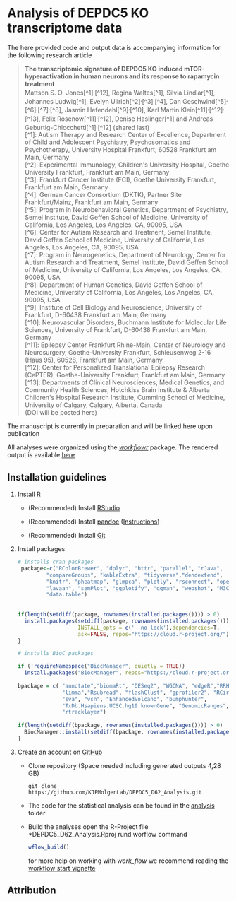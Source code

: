# Analysis of DEPDC5 KO transcriptome data

The here provided code and output data is accompanying information for the following research article 

> **The transcriptomic signature of DEPDC5 KO induced mTOR-hyperactivation in human neurons and its response to rapamycin treatment**
><br> 
>Mattson S. O. Jones[^1]<sup>,</sup>[^12], Regina Waltes[^1], Silvia Lindlar[^1], Johannes Ludwig[^1], Evelyn Ullrich[^2]<sup>,</sup>[^3]<sup>,</sup>[^4], Dan Geschwind[^5]<sup>,</sup>[^6]<sup>,</sup>[^7]<sup>,</sup>[^8], Jasmin Hefendehl[^9]<sup>,</sup>[^10], Karl Martin Klein[^11]<sup>,</sup>[^12]<sup>,</sup>[^13], Felix Rosenow[^11]<sup>,</sup>[^12], Denise Haslinger[^1] and Andreas Geburtig-Chiocchetti[^1]<sup>,</sup>[^12] (shared last)
><br>[^1]: Autism Therapy and Research Center of Excellence, Department of Child and Adolescent Psychiatry, Psychosomatics and Psychotherapy, University Hospital Frankfurt, 60528 Frankfurt am Main, Germany
><br>[^2]: Experimental Immunology, Children's University Hospital, Goethe University Frankfurt, Frankfurt am Main, Germany
><br>[^3]: Frankfurt Cancer Institute (FCI), Goethe University Frankfurt, Frankfurt am Main, Germany
><br>[^4]: German Cancer Consortium (DKTK), Partner Site Frankfurt/Mainz, Frankfurt am Main, Germany
><br>[^5]: Program in Neurobehavioral Genetics, Department of Psychiatry, Semel Institute, David Geffen School of Medicine, University of California, Los Angeles, Los Angeles, CA, 90095, USA
><br>[^6]: Center for Autism Research and Treatment, Semel Institute, David Geffen School of Medicine, University of California, Los Angeles, Los Angeles, CA, 90095, USA
><br>[^7]: Program in Neurogenetics, Department of Neurology, Center for Autism Research and Treatment, Semel Institute, David Geffen School of Medicine, University of California, Los Angeles, Los Angeles, CA, 90095, USA
><br>[^8]: Department of Human Genetics, David Geffen School of Medicine, University of California, Los Angeles, Los Angeles, CA, 90095, USA
><br>[^9]: Institute of Cell Biology and Neuroscience, University of Frankfurt, D-60438 Frankfurt am Main, Germany
><br>[^10]: Neurovascular Disorders, Buchmann Institute for Molecular Life Sciences, University of Frankfurt, D-60438 Frankfurt am Main, Germany
><br>[^11]: Epilepsy Center Frankfurt Rhine-Main, Center of Neurology and Neurosurgery, Goethe-University Frankfurt, Schleusenweg 2-16 (Haus 95), 60528, Frankfurt am Main, Germany 
><br>[^12]: Center for Personalized Translational Epilepsy Research (CePTER), Goethe-University Frankfurt, Frankfurt am Main, Germany
><br>[^13]: Departments of Clinical Neurosciences, Medical Genetics, and Community Health Sciences, Hotchkiss Brain Institute & Alberta Children's Hospital Research Institute, Cumming School of Medicine, University of Calgary, Calgary, Alberta, Canada
><br>(DOI will be posted here)

The manuscript is currently in preparation and will be linked here upon publication

All analyses were organized using the [*workflowr*](https://github.com/workflowr/workflowr) package. 
The rendered output is available [here](https://kjpmolgenlab.github.io/DEPDC5_D62_Analysis/)


## Installation guidelines


1. Install [R][r]

    * (Recommended) Install [RStudio][rstudio]

    * (Recommended) Install [pandoc][] ([Instructions][pandoc-install])

    * (Recommended) Install [Git][git]


2. Install packages


    ```r
    # installs cran packages
     package<-c("RColorBrewer", "dplyr", "httr", "parallel", "rJava",
             "compareGroups", "kableExtra", "tidyverse","dendextend",
             "knitr", "pheatmap", "glmpca", "plotly", "rsconnect", "openxlsx",
             "lavaan", "semPlot", "ggplotify", "qqman", "webshot", "M3C",
             "data.table")
  
  
    if(length(setdiff(package, rownames(installed.packages()))) > 0)	{
      install.packages(setdiff(package, rownames(installed.packages())),
                       INSTALL_opts = c('--no-lock'),dependencies=T,
                       ask=FALSE, repos="https://cloud.r-project.org/")
    }
    
    # installs BioC packages
    
    if (!requireNamespace("BiocManager", quietly = TRUE))
      install.packages("BiocManager", repos="https://cloud.r-project.org/")
  
    bpackage = c( "annotate","biomaRt", "DESeq2", "WGCNA", "edgeR","RRHO",
                  "limma","Rsubread", "flashClust", "gprofiler2", "RCircos",
                  "sva", "vsn", "EnhancedVolcano", "bumphunter",
                  "TxDb.Hsapiens.UCSC.hg19.knownGene", "GenomicRanges", "Gviz",
                  "rtracklayer")
  
    if(length(setdiff(bpackage, rownames(installed.packages()))) > 0)	{
      BiocManager::install(setdiff(bpackage, rownames(installed.packages())))
    }
    ```
    
3. Create an account on [GitHub][gh]
    
    * Clone repository (Space needed including generated outputs 4,28 GB)
      ```shell
      git clone https://github.com/KJPMolgenLab/DEPDC5_D62_Analysis.git
      ```
    
    * The code for the statistical analysis can be found in the [analysis](https://github.com/KJPMolgenLab/DEPDC5_D62_Analysis/tree/main/analysis) folder
    
    * Build the analyses 
      open the R-Project file *DEPDC5_D62_Analysis.Rproj
      rund worflow command 
      ```r
      wflow_build()
      ```
      for more help on working with *work_flow* we recommend reading the [workflow start vignette][vig-start]
      
      
      



## Attribution



[gh]: https://github.com
[git]: https://git-scm.com/
[r]: https://cran.r-project.org
[rstudio]: https://www.rstudio.com/products/rstudio/download/
[pandoc]: https://pandoc.org/
[pandoc-install]: https://pandoc.org/installing.html
[vig-start]: https://workflowr.github.io/workflowr/articles/wflow-01-getting-started.html



